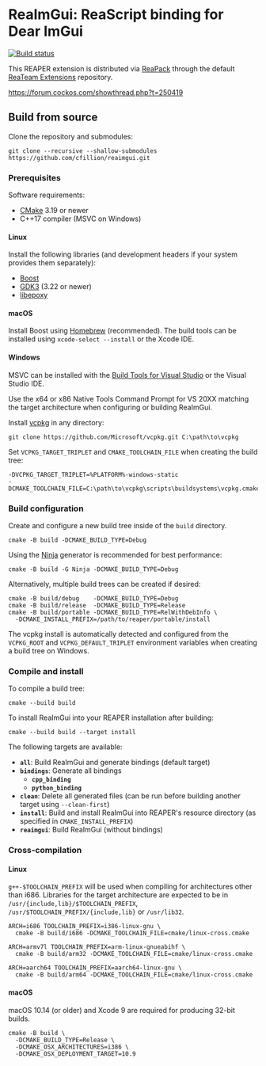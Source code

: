 # ReaImGui: ReaScript binding for Dear ImGui

[![Build status](https://ci.appveyor.com/api/projects/status/9umkecgrs4sa8odf/branch/master?svg=true)](https://ci.appveyor.com/project/cfillion/reaimgui/branch/master)

This REAPER extension is distributed via [ReaPack](https://reapack.com)
through the default [ReaTeam Extensions](https://github.com/ReaTeam/Extensions)
repository.

https://forum.cockos.com/showthread.php?t=250419

## Build from source

Clone the repository and submodules:

    git clone --recursive --shallow-submodules https://github.com/cfillion/reaimgui.git

### Prerequisites

Software requirements:

- [CMake](https://cmake.org/) 3.19 or newer
- C++17 compiler (MSVC on Windows)

#### Linux

Install the following libraries (and development headers if your system provides
them separately):

- [Boost](https://www.boost.org/)
- [GDK3](https://developer.gnome.org/gdk3/stable/) (3.22 or newer)
- [libepoxy](https://github.com/anholt/libepoxy)

#### macOS

Install Boost using [Homebrew](https://brew.sh) (recommended).
The build tools can be installed using `xcode-select --install` or the Xcode IDE.

#### Windows

MSVC can be installed with the [Build Tools for Visual Studio](
https://visualstudio.microsoft.com/thank-you-downloading-visual-studio/?sku=BuildTools)
or the Visual Studio IDE.

Use the x64 or x86 Native Tools Command Prompt for VS 20XX matching the target
architecture when configuring or building ReaImGui.

Install [vcpkg](https://docs.microsoft.com/cpp/build/vcpkg) in any directory:

    git clone https://github.com/Microsoft/vcpkg.git C:\path\to\vcpkg

Set `VCPKG_TARGET_TRIPLET` and `CMAKE_TOOLCHAIN_FILE` when creating the build
tree:

    -DVCPKG_TARGET_TRIPLET=%PLATFORM%-windows-static
    -DCMAKE_TOOLCHAIN_FILE=C:\path\to\vcpkg\scripts\buildsystems\vcpkg.cmake

### Build configuration

Create and configure a new build tree inside of the `build` directory.

    cmake -B build -DCMAKE_BUILD_TYPE=Debug

Using the [Ninja](https://ninja-build.org/) generator is recommended for
best performance:

    cmake -B build -G Ninja -DCMAKE_BUILD_TYPE=Debug

Alternatively, multiple build trees can be created if desired:

    cmake -B build/debug    -DCMAKE_BUILD_TYPE=Debug
    cmake -B build/release  -DCMAKE_BUILD_TYPE=Release
    cmake -B build/portable -DCMAKE_BUILD_TYPE=RelWithDebInfo \
      -DCMAKE_INSTALL_PREFIX=/path/to/reaper/portable/install

The vcpkg install is automatically detected and configured from the `VCPKG_ROOT`
and `VCPKG_DEFAULT_TRIPLET` environment variables when creating a build tree on
Windows.

### Compile and install

To compile a build tree:

    cmake --build build

To install ReaImGui into your REAPER installation after building:

    cmake --build build --target install

The following targets are available:

- **`all`**: Build ReaImGui and generate bindings (default target)
- **`bindings`**: Generate all bindings
  - **`cpp_binding`**
  - **`python_binding`**
- **`clean`**: Delete all generated files
  (can be run before building another target using `--clean-first`)
- **`install`**: Build and install ReaImGui into REAPER's resource directory
  (as specified in `CMAKE_INSTALL_PREFIX`)
- **`reaimgui`**: Build ReaImGui (without bindings)

### Cross-compilation

#### Linux

`g++-$TOOLCHAIN_PREFIX` will be used when compiling for architectures other than
i686. Libraries for the target architecture are expected to be in
`/usr/{include,lib}/$TOOLCHAIN_PREFIX`, `/usr/$TOOLCHAIN_PREFIX/{include,lib}`
or `/usr/lib32`.

    ARCH=i686 TOOLCHAIN_PREFIX=i386-linux-gnu \
      cmake -B build/i686 -DCMAKE_TOOLCHAIN_FILE=cmake/linux-cross.cmake

    ARCH=armv7l TOOLCHAIN_PREFIX=arm-linux-gnueabihf \
      cmake -B build/arm32 -DCMAKE_TOOLCHAIN_FILE=cmake/linux-cross.cmake

    ARCH=aarch64 TOOLCHAIN_PREFIX=aarch64-linux-gnu \
      cmake -B build/arm64 -DCMAKE_TOOLCHAIN_FILE=cmake/linux-cross.cmake

#### macOS

macOS 10.14 (or older) and Xcode 9 are required for producing 32-bit builds.

    cmake -B build \
      -DCMAKE_BUILD_TYPE=Release \
      -DCMAKE_OSX_ARCHITECTURES=i386 \
      -DCMAKE_OSX_DEPLOYMENT_TARGET=10.9
